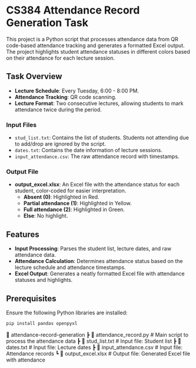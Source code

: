 # CS384 Attendance Record Generation Task

This project is a Python script that processes attendance data from QR code-based attendance tracking and generates a formatted Excel output. The project highlights student attendance statuses in different colors based on their attendance for each lecture session.

## Task Overview

- **Lecture Schedule**: Every Tuesday, 6:00 - 8:00 PM.
- **Attendance Tracking**: QR code scanning.
- **Lecture Format**: Two consecutive lectures, allowing students to mark attendance twice during the period.

### Input Files

- `stud_list.txt`: Contains the list of students. Students not attending due to add/drop are ignored by the script.
- `dates.txt`: Contains the date information of lecture sessions.
- `input_attendance.csv`: The raw attendance record with timestamps.

### Output File

- **output_excel.xlsx**: An Excel file with the attendance status for each student, color-coded for easier interpretation.
  - **Absent (0)**: Highlighted in Red.
  - **Partial attendance (1)**: Highlighted in Yellow.
  - **Full attendance (2)**: Highlighted in Green.
  - **Else**: No highlight.

## Features

- **Input Processing**: Parses the student list, lecture dates, and raw attendance data.
- **Attendance Calculation**: Determines attendance status based on the lecture schedule and attendance timestamps.
- **Excel Output**: Generates a neatly formatted Excel file with attendance statuses and highlights.

## Prerequisites

Ensure the following Python libraries are installed:

```bash
pip install pandas openpyxl
```

📂 attendance-record-generation
┣ 📜 attendance_record.py # Main script to process the attendance data
┣ 📜 stud_list.txt # Input file: Student list
┣ 📜 dates.txt # Input file: Lecture dates
┣ 📜 input_attendance.csv # Input file: Attendance records
┗ 📜 output_excel.xlsx # Output file: Generated Excel file with attendance
